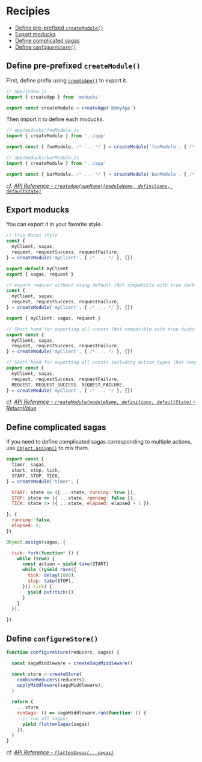 # Recipies

* [Define pre-prefixed `createModule()`](#define-pre-prefixed-createmodule)
* [Export moducks](#export-moducks)
* [Define complicated sagas](#define-complicated-sagas)
* [Define `configureStore()`](#define-configurestore)

## Define pre-prefixed `createModule()`

First, define prefix using [`createApp()`](../api#createappappnamemodulename-definitions-defaultstate) to export it.

```js
// app/index.js
import { createApp } from 'moducks'

export const createModule = createApp('@@myApp')
```

Then import it to define each moducks.

```js
// app/moducks/fooModule.js
import { createModule } from '../app'

export const { fooModule, /* ... */ } = createModule('fooModule', { /* ... */ }, {})
```

```js
// app/moducks/barModule.js
import { createModule } from '../app'

export const { barModule, /* ... */ } = createModule('barModule', { /* ... */ }, {})
```

*cf. [API Reference - `createApp(appName)(moduleName, definitions, defaultState)`](../api#createappappnamemodulename-definitions-defaultstate)*

## Export moducks

You can export it in your favorite style.

```js
// true ducks style
const {
  myClient, sagas,
  request, requestSuccess, requestFailure,
} = createModule('myClient', { /* ... */ }, {})

export default myClient
export { sagas, request }
```

```js
// export reducer without using default (Not compatible with true ducks style)
const {
  myClient, sagas,
  request, requestSuccess, requestFailure,
} = createModule('myClient', { /* ... */ }, {})

export { myClient, sagas, request }
```

```js
// Short hand for exporting all consts (Not compatible with true ducks style)
export const {
  myClient, sagas,
  request, requestSuccess, requestFailure,
} = createModule('myClient', { /* ... */ }, {})
```

```js
// Short hand for exporting all consts including action types (Not compatible with true ducks style)
export const {
  myClient, sagas,
  request, requestSuccess, requestFailure,
  REQUEST, REQUEST_SUCCESS, REQUEST_FAILURE,
} = createModule('myClient', { /* ... */ }, {})
```

*cf. [API Reference - `createModule(moduleName, definitions, defaultState)` - ReturnValue](../api#return-value)*

## Define complicated sagas

If you need to define complicated sagas corresponding to multiple actions, use [`Object.assign()`](https://developer.mozilla.org/en/docs/Web/JavaScript/Reference/Global_Objects/Object/assign) to mix them.

```js
export const {
  timer, sagas,
  start, stop, tick,
  START, STOP, TICK,
} = createModule('timer', {

  START: state => ({ ...state, running: true }),
  STOP: state => ({ ...state, running: false }),
  TICK: state => ({ ...state, elapsed: elapsed + 1 }),

}, {
  running: false,
  elapsed: 0,
})

Object.assign(sagas, {

  tick: fork(function* () {
    while (true) {
      const action = yield take(START)
      while ((yield race({
        tick: delay(1000),
        stop: take(STOP),
      })).tick) {
        yield put(tick())
      }
    }
  }),

})
```

## Define `configureStore()`

```js
function configureStore(reducers, sagas) {

  const sagaMiddleware = createSagaMiddleware()

  const store = createStore(
    combineReducers(reducers),
    applyMiddleware(sagaMiddleware),
  )

  return {
    ...store,
    runSaga: () => sagaMiddleware.run(function* () {
      // run all sagas!
      yield flattenSagas(sagas)
    }),
  }
}
```

*cf. [API Reference - `flattenSagas(...sagas)`](../api#flattensagassagas)*
